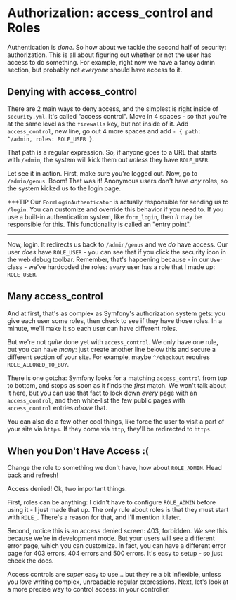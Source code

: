# Authorization: access_control and Roles

Authentication is *done*. So how about we tackle the second half of security: authorization.
This is all about figuring out whether or not the user has access to do something.
For example, right now we have a fancy admin section, but probably not *everyone*
should have access to it.

## Denying with access_control

There are 2 main ways to deny access, and the simplest is right inside of `security.yml`.
It's called "access control". Move in 4 spaces - so that you're
at the same level as the `firewalls` key, but not inside of it. Add `access_control`,
new line, go out 4 more spaces and add `- { path: ^/admin, roles: ROLE_USER }`.

That path is a regular expression. So, if anyone goes to a URL that starts with
`/admin`, the system will kick them out *unless* they have `ROLE_USER`.

Let see it in action.  First, make sure you're logged out. Now, go to `/admin/genus`.
Boom! That was it! Anonymous users don't have *any* roles, so the system kicked us
to the login page.

***TIP
Our `FormLoginAuthenticator` is actually responsible for sending us to `/login`.
You can customize and override this behavior if you need to. If you use a built-in
authentication system, like `form_login`, then *it* may be responsible for this.
This functionality is called an "entry point".
***

Now, login. It redirects us back to `/admin/genus` and we *do* have access. Our
user *does* have `ROLE_USER` - you can see that if you click the security icon in
the web debug toolbar. Remember, that's happening because - in our `User` class -
we've hardcoded the roles: *every* user has a role that I made up: `ROLE_USER`.

## Many access_control

And at first, that's as complex as Symfony's authorization system gets: you give
each user some roles, then check to see if they have those roles. In a minute, we'll
make it so each user can have different roles.

But we're not *quite* done yet with `access_control`. We only have one rule, but
you can have *many*: just create another line below this and secure a different section
of your site. For example, maybe `^/checkout` requires `ROLE_ALLOWED_TO_BUY`.

There is one gotcha: Symfony looks for a matching `access_control` from top to bottom,
and stops as soon as it finds the *first* match. We won't talk about it here, but
you can use that fact to lock down *every* page with an `access_control`, and then
white-list the few public pages with `access_control` entries *above* that.

You can also do a few other cool things, like force the user to visit a part of your
site via `https`. If they come via `http`, they'll be redirected to `https`.

## When you Don't Have Access :(

Change the role to something we don't have, how about `ROLE_ADMIN`. Head back and
refresh!

Access denied! Ok, two important things.

First, roles can be anything: I didn't have to configure `ROLE_ADMIN` before using
it - I just made that up. The only rule about roles is that they must start with
`ROLE_`. There's a reason for that, and I'll mention it later.

Second, notice this is an access denied screen: 403, forbidden. *We* see this because
we're in development mode. But your users will see a different error page, which
you can customize. In fact, you can have a different error page for 403 errors, 404
errors and 500 errors. It's easy to setup - so just check the docs.

Access controls are *super* easy to use... but they're a bit inflexible, unless
you *love* writing complex, unreadable regular expressions. Next, let's look
at a more precise way to control access: in your controller.
